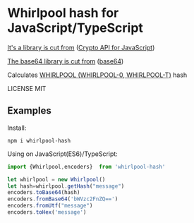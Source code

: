 # Whirlpool hash for JavaScript/TypeScript

[It's a library is cut from](https://github.com/nf404/crypto-api)
([Crypto API for JavaScript](https://github.com/nf404/crypto-api))

[The base64 library is cut from](http://mths.be/base64)
([base64](http://mths.be/base64))


Calculates [WHIRLPOOL (WHIRLPOOL-0, WHIRLPOOL-T)](http://www.larc.usp.br/~pbarreto/WhirlpoolPage.html) hash

LICENSE MIT

## Examples

Install:
```npm
npm i whirlpool-hash
```


Using on JavaScript(ES6)/TypeScript:
```typescript
import {Whirlpool,encoders}  from 'whirlpool-hash'

let whirlpool = new Whirlpool()
let hash=whirlpool.getHash("message")
encoders.toBase64(hash)
encoders.fromBase64('bWVzc2FnZQ==')
encoders.fromUtf("message")
encoders.toHex('message')
```


